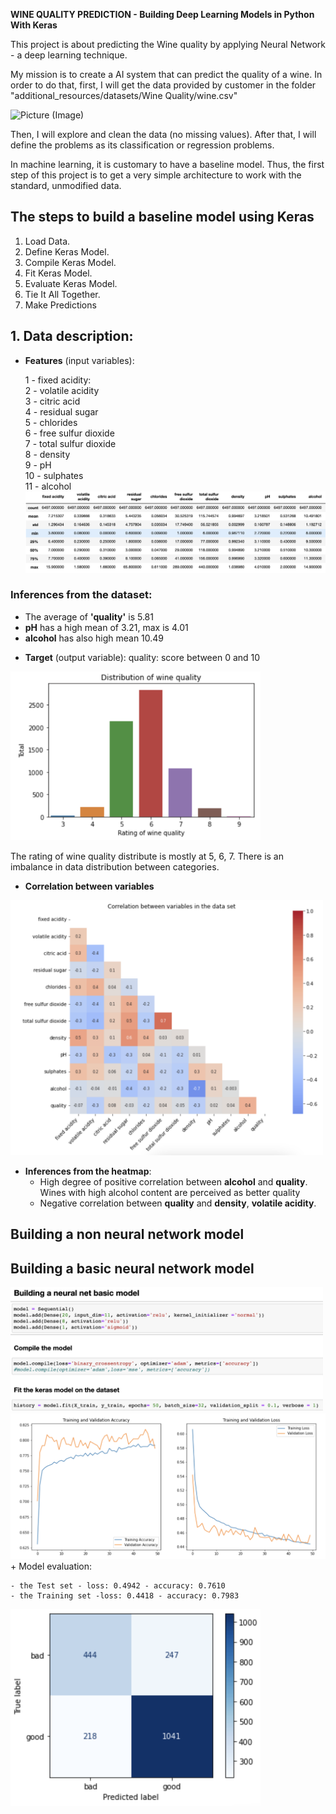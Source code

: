 **WINE QUALITY PREDICTION - Building Deep Learning Models in Python With Keras**

This project is about predicting the Wine quality by applying Neural Network - a deep learning technique.

My mission is to create a AI system that can predict the quality of a wine. In order to do that, first, I will get the data provided by customer in the folder "additional_resources/datasets/Wine Quality/wine.csv"

![Picture (Image)](https://www.wine-searcher.com/images/news/74/12/faves1-10007412.jpg)

Then, I will explore and clean the data (no missing values). 
After that, I will define the problems as its classification or regression problems.

In machine learning, it is customary to have a baseline model. Thus, the first step of this project is to get a very simple architecture to work with the standard, unmodified data.

## **The steps to build a baseline model using Keras**
1. Load Data.
2. Define Keras Model.
3. Compile Keras Model.
4. Fit Keras Model.
5. Evaluate Keras Model.
6. Tie It All Together.
7. Make Predictions

## 1. Data description:
  + **Features** (input variables):
  
      1 - fixed acidity:    
      2 - volatile acidity       
      3 - citric acid       
      4 - residual sugar       
      5 - chlorides      
      6 - free sulfur dioxide       
      7 - total sulfur dioxide       
      8 - density       
      9 - pH      
      10 - sulphates      
      11 - alcohol
  ![Data description](./assets/data_description.jpg)    
  ### **Inferences from the dataset**:

   * The average of **'quality'** is 5.81 
   * **pH** has a high mean of 3.21, max is 4.01
   * **alcohol** has also high mean 10.49


  + **Target** (output variable): 
      quality: score between 0 and 10
      
 <img src="assets/target_distribution.jpg" width="400">
 
The rating of wine quality distribute is mostly at 5, 6, 7. There is an imbalance in data distribution between categories. 
  + **Correlation between variables**
   <img src="assets/heatmap.jpg" width="500">

+ **Inferences from the heatmap**:
    * High degree of positive correlation between **alcohol** and **quality**. Wines with high alcohol content are perceived as better quality
    * Negative correlation between **quality** and **density**, **volatile acidity**.

## Building a non neural network model


## Building a basic neural network  model

<img src="assets/basic_NN_model.jpg" width="500">



<img src="assets/base_plot_acc_loss.jpg" width="600">
  + Model evaluation:
 
    - the Test set - loss: 0.4942 - accuracy: 0.7610   
    - the Training set -loss: 0.4418 - accuracy: 0.7983

<img src="assets/base_confusion_matrix.jpg" width="400">

